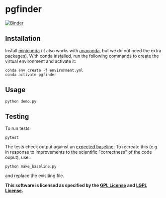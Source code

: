 # pgfinder

[![Binder](https://mybinder.org/badge_logo.svg)](https://mybinder.org/v2/gh/Mesnage-Org/Mass-Spec-pgfinder-Analysis/jupyter?filepath=pgfinder-demo.ipynb)
## Installation

Install [miniconda](https://docs.conda.io/en/latest/miniconda.html) (it also works with [anaconda](https://docs.anaconda.com/anaconda/install/), but we do not need the extra packages). With conda installed, run the following commands to create the virtual environment and activate it:

```
conda env create -f environment.yml
conda activate pgfinder
```
## Usage

```
python demo.py
```

## Testing

To run tests:

```
pytest
```

The tests check output against an [expected baseline](data/baseline_output.csv). To recreate this (e.g. in response to improvements to the scientific "correctness" of the code ouput), use:

```
python make_baseline.py
```

and replace the exisiting file.

**This software is licensed as specified by the [GPL License](COPYING) and [LGPL License](COPYING.LESSER).**